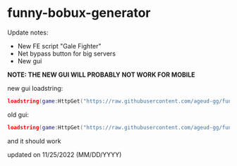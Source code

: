 # funny-bobux-generator
Update notes:
- New FE script "Gale Fighter"
- Net bypass button for big servers
- New gui

**NOTE: THE NEW GUI WILL PROBABLY NOT WORK FOR MOBILE**

new gui loadstring:
```lua
loadstring(game:HttpGet("https://raw.githubusercontent.com/ageud-gg/funny-bobux-generator/main/main.lua"))()
```

old gui:

```lua
loadstring(game:HttpGet("https://raw.githubusercontent.com/ageud-gg/funny-bobux-generator/main/reanim%20gui.lua"))()
```

and it should work

updated on 11/25/2022 (MM/DD/YYYY)
